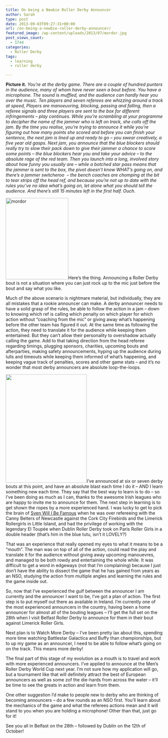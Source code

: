 ```yaml
---
title: On being a Newbie Roller Derby Announcer
author: Sarah
type: post
date: 2013-09-03T09:27:31+00:00
url: /on-being-a-newbie-roller-derby-announcer/
featured_image: /wp-content/uploads/2013/07/mordor.jpg
post_views_count:
  - 1744
categories:
  - Roller Derby
tags:
  - learning
  - roller derby

---
```

<p style="text-align: left;">
  <strong>Picture it.</strong> <em>You&#8217;re at the derby game. There are a couple of hundred punters in the audience, many of whom have never seen a bout before. You have a microphone. The sound is muffled, and the audience can hardly hear you over the music. Ten players and seven referees are whizzing around a track at speed, Players are manoeuvring, blocking, passing and falling, then a referee signals and three players are sent to the box for different infringements &#8211; play continues. While you&#8217;re scrambling at your programme to decipher the name of the jammer who is left on track, she calls off the jam. By the time you realise, you&#8217;re trying to announce it while you&#8217;re figuring out how many points she scored and before you can finish your sentence, the next jam is lined up and ready to go &#8211; you swear creatively, a five year old gasps. Next jam, you announce that the blue blockers should really try to slow their pack down to give their jammer a chance to score some points &#8211; the blue blockers hear you and take your advice &#8211; to the absolute rage of the red team. Then you launch into a long, involved story about how funny you usually are &#8211; while a botched star pass means that the jammer is sent to the box, the pivot doesn&#8217;t know WHAT&#8217;s going on, and there&#8217;s a jammer switcheroo  &#8211; the bench coaches are chomping at the bit to tear strips off the head ref, and because you&#8217;re not up to date with the rules you&#8217;ve no idea what&#8217;s going on, let alone what you should tell the audience. And there&#8217;s still 15 minutes left in the first half. Ouch.</em>
</p>

<img class="alignleft" src="http://niria.in/wp-content/uploads/2013/07/mordor.jpg" alt="mordor" width="200" height="260" />Here&#8217;s the thing. Announcing a Roller Derby bout is not a situation where you can just rock up to the mic just before the bout and say what you like.

Much of the above scenario is nightmare material, but individually, they are all mistakes that a rookie announcer can make. A derby announcer needs to have a solid grasp of the rules, be able to follow the action in a jam &#8211; down to knowing which ref is calling which penalty on which player for which action without &#8220;coaching from the mic&#8221; or giving away what&#8217;s happening before the other team has figured it out. At the same time as following the action, they need to translate it for the audience while keeping them entertained. But they can&#8217;t allow their personality to overshadow actually calling the game. Add to that taking direction from the head referee regarding timings, plugging sponsors, charities, upcoming bouts and afterparties, making safety announcements, hyping up the audience during lulls and timeouts while keeping them informed of what&#8217;s happening, and keeping vague track of penalties, scores and other game stats &#8211; and it&#8217;s no wonder that most derby announcers are absolute loop-the-loops.

<img class="alignright" src="https://fbcdn-sphotos-b-a.akamaihd.net/hphotos-ak-ash4/998010_10151693321648928_1323536116_n.jpg" alt="" width="259" height="346" />I&#8217;ve announced at six or seven derby bouts at this point, and have an absolute blast each time I do it &#8211; AND I learn something new each time. They say that the best way to learn is to do &#8211; so I&#8217;ve been doing as much as I can, thanks to the awesome Irish leagues who are happy to invite me to announce for them. The next step in learning is to get shown the ropes by a more experienced hand. I was lucky to get to pick the brain of <a href="http://fatladonskates.blogspot.co.uk/" target="_blank">Sven Will I Be Famous</a> when he was over refereeing with the Canny Belters of Newcastle against the Cork City Firebirds and the Limerick Rollergirls in Little Island, and had the privilege of working with the legendary El Toupée when Dublin Roller Derby took on Paris Roller Girls in a double header (that&#8217;s him in the blue tutu, isn&#8217;t it LOVELY?)

That was an experience that really opened my eyes to what it means to be a &#8220;mouth&#8221;. The man was on top of all of the action, could read the play and translate it for the audience without giving away upcoming manouevres, and managed to be both rowdy and entertaining the whole while. It was difficult to get a word in edgeways (not that I&#8217;m complaining) because I just don&#8217;t have the ability to dissect the game that he has gained from years as an NSO, studying the action from multiple angles and learning the rules and the game inside out.

So, now that I&#8217;ve experienced the gulf between the announcer I am currently and the announcer I want to be, I&#8217;ve got a plan of action. The first step is to put myself out there as available in Ireland. I&#8217;m currently one of the most experienced announcers in the country, having been a home announcer for almost all of the bouting leagues &#8211; I&#8217;ll get the full set on the 28th when I visit Belfast Roller Derby to announce for them in their bout against Limerick Roller Girls.

Next plan is to Watch More Derby &#8211; I&#8217;ve been pretty lax about this, spending more time watching Battlestar Galactica and Buffy than championships, but to up my game as an announcer, I need to be able to follow what&#8217;s going on on the track. This means more derby!

The final part of this stage of my evolution as a mouth is to travel and work with more experienced announcers. I&#8217;ve applied to announce at the Men&#8217;s Roller Derby World Cup next year. I&#8217;m not sure how my application will go, but a tournament like that will definitely attract the best of European announcers as well as some zof the die-hards from across the water &#8211; it&#8217;ll be time to see the greats in action and learn from them.

One other suggestion I&#8217;d make to people new to derby who are thinking of becoming announcers &#8211; do a few rounds as an NSO first. You&#8217;ll learn about the mechanics of the game and what the referees actions mean and it will stand to you when you are holding a microphone! Other than that, just go for it!

See you all in Belfast on the 28th &#8211; followed by Dublin on the 12th of October!

&nbsp;